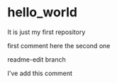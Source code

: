 # hello_world
It is just my first repository

first comment here
the second one

readme-edit branch

I've add this comment
